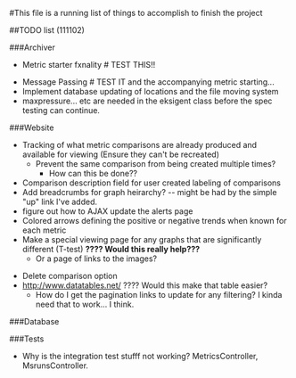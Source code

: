 #This file is a running list of things to accomplish to finish the project

##TODO list (111102)

###Archiver
-	Metric starter fxnality  # TEST THIS!!
*	Message Passing # TEST IT and the accompanying metric starting...
* Implement database updating of locations and the file moving system
* maxpressure... etc are needed in the eksigent class before the spec testing can continue.

###Website
  - Tracking of what metric comparisons are already produced and available for viewing (Ensure they can't be recreated)
    - Prevent the same comparison from being created multiple times?
      - How can this be done??
  - Comparison description field for user created labeling of comparisons
  - Add breadcrumbs for graph heirarchy?
      -- might be had by the simple "up" link I've added.
  - figure out how to AJAX update the alerts page  
- Colored arrows defining the positive or negative trends when known for each metric
- Make a special viewing page for any graphs that are significantly different (T-test) __????  Would this really help???__
  * Or a page of links to the images?
* Delete comparison option
* http://www.datatables.net/ ????  Would this make that table easier?
  * How do I get the pagination links to update for any filtering?  I kinda need that to work... I think.

###Database

###Tests
* Why is the integration test stufff not working? MetricsController,
  MsrunsController.
